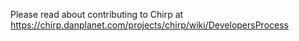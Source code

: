 Please read about contributing to Chirp at https://chirp.danplanet.com/projects/chirp/wiki/DevelopersProcess
